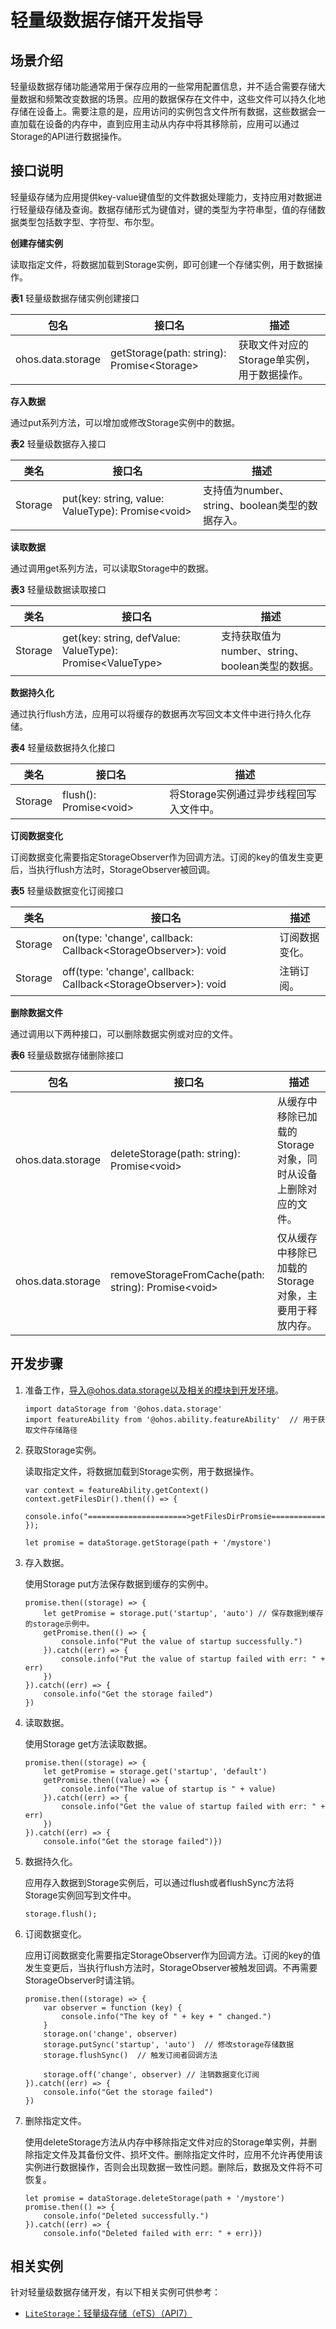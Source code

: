 # 轻量级数据存储开发指导

## 场景介绍

轻量级数据存储功能通常用于保存应用的一些常用配置信息，并不适合需要存储大量数据和频繁改变数据的场景。应用的数据保存在文件中，这些文件可以持久化地存储在设备上。需要注意的是，应用访问的实例包含文件所有数据，这些数据会一直加载在设备的内存中，直到应用主动从内存中将其移除前，应用可以通过Storage的API进行数据操作。

## 接口说明

轻量级存储为应用提供key-value键值型的文件数据处理能力，支持应用对数据进行轻量级存储及查询。数据存储形式为键值对，键的类型为字符串型，值的存储数据类型包括数字型、字符型、布尔型。

**创建存储实例**

读取指定文件，将数据加载到Storage实例，即可创建一个存储实例，用于数据操作。

**表1** 轻量级数据存储实例创建接口

| 包名              | 接口名                                      | 描述                                        |
| ----------------- | ------------------------------------------- | ------------------------------------------- |
| ohos.data.storage | getStorage(path: string): Promise\<Storage> | 获取文件对应的Storage单实例，用于数据操作。 |

**存入数据**

通过put系列方法，可以增加或修改Storage实例中的数据。

**表2** 轻量级数据存入接口

| 类名    | 接口名                                             | 描述                                            |
| ------- | -------------------------------------------------- | ----------------------------------------------- |
| Storage | put(key: string, value: ValueType): Promise\<void> | 支持值为number、string、boolean类型的数据存入。 |

**读取数据**

通过调用get系列方法，可以读取Storage中的数据。

**表3** 轻量级数据读取接口

| 类名    | 接口名                                                     | 描述                                            |
| ------- | ---------------------------------------------------------- | ----------------------------------------------- |
| Storage | get(key: string, defValue: ValueType): Promise\<ValueType> | 支持获取值为number、string、boolean类型的数据。 |

**数据持久化**

通过执行flush方法，应用可以将缓存的数据再次写回文本文件中进行持久化存储。

**表4** 轻量级数据持久化接口

| 类名    | 接口名                  | 描述                                    |
| ------- | ----------------------- | --------------------------------------- |
| Storage | flush(): Promise\<void> | 将Storage实例通过异步线程回写入文件中。 |

**订阅数据变化**

订阅数据变化需要指定StorageObserver作为回调方法。订阅的key的值发生变更后，当执行flush方法时，StorageObserver被回调。

**表5** 轻量级数据变化订阅接口

| 类名    | 接口名                                                       | 描述           |
| ------- | ------------------------------------------------------------ | -------------- |
| Storage | on(type: 'change', callback: Callback\<StorageObserver>): void | 订阅数据变化。 |
| Storage | off(type: 'change', callback: Callback\<StorageObserver>): void | 注销订阅。     |

**删除数据文件**

通过调用以下两种接口，可以删除数据实例或对应的文件。

**表6** 轻量级数据存储删除接口

| 包名              | 接口名                                               | 描述                                                         |
| ----------------- | ---------------------------------------------------- | ------------------------------------------------------------ |
| ohos.data.storage | deleteStorage(path: string): Promise\<void>          | 从缓存中移除已加载的Storage对象，同时从设备上删除对应的文件。 |
| ohos.data.storage | removeStorageFromCache(path: string): Promise\<void> | 仅从缓存中移除已加载的Storage对象，主要用于释放内存。        |

## 开发步骤

1. 准备工作，导入@ohos.data.storage以及相关的模块到开发环境。

   ```
   import dataStorage from '@ohos.data.storage'
   import featureAbility from '@ohos.ability.featureAbility'  // 用于获取文件存储路径
   ```

2. 获取Storage实例。

   读取指定文件，将数据加载到Storage实例，用于数据操作。
   ```
   var context = featureAbility.getContext()
   context.getFilesDir().then(() => {
    console.info("======================>getFilesDirPromsie====================>");
   });

   let promise = dataStorage.getStorage(path + '/mystore')
   ```

3. 存入数据。

   使用Storage put方法保存数据到缓存的实例中。

   ```
   promise.then((storage) => {
       let getPromise = storage.put('startup', 'auto') // 保存数据到缓存的storage示例中。
       getPromise.then(() => {
           console.info("Put the value of startup successfully.")
       }).catch((err) => {
           console.info("Put the value of startup failed with err: " + err)
       })
   }).catch((err) => {
       console.info("Get the storage failed")
   })
   ```

4. 读取数据。

   使用Storage get方法读取数据。

   ```
   promise.then((storage) => {
       let getPromise = storage.get('startup', 'default')
       getPromise.then((value) => {
           console.info("The value of startup is " + value)
       }).catch((err) => {
           console.info("Get the value of startup failed with err: " + err)
       })
   }).catch((err) => {
       console.info("Get the storage failed")})
   ```

5. 数据持久化。

   应用存入数据到Storage实例后，可以通过flush或者flushSync方法将Storage实例回写到文件中。

   ```
   storage.flush();
   ```

6. 订阅数据变化。

   应用订阅数据变化需要指定StorageObserver作为回调方法。订阅的key的值发生变更后，当执行flush方法时，StorageObserver被触发回调。不再需要StorageObserver时请注销。

   ```
   promise.then((storage) => {
       var observer = function (key) {
           console.info("The key of " + key + " changed.")
       }
       storage.on('change', observer)
       storage.putSync('startup', 'auto')  // 修改storage存储数据
       storage.flushSync()  // 触发订阅者回调方法
   
       storage.off('change', observer) // 注销数据变化订阅
   }).catch((err) => {
       console.info("Get the storage failed")
   })
   ```

7. 删除指定文件。

   使用deleteStorage方法从内存中移除指定文件对应的Storage单实例，并删除指定文件及其备份文件、损坏文件。删除指定文件时，应用不允许再使用该实例进行数据操作，否则会出现数据一致性问题。删除后，数据及文件将不可恢复。

   ```
   let promise = dataStorage.deleteStorage(path + '/mystore')
   promise.then(() => {
       console.info("Deleted successfully.")
   }).catch((err) => {
       console.info("Deleted failed with err: " + err)})
   ```
## 相关实例
针对轻量级数据存储开发，有以下相关实例可供参考：
- [`LiteStorage`：轻量级存储（eTS）（API7）](https://gitee.com/openharmony/app_samples/blob/master/data/LiteStorage)